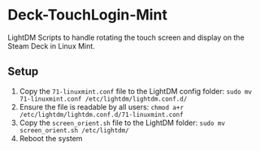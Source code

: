 # Deck-TouchLogin-Mint
LightDM Scripts to handle rotating the touch screen and display on the Steam Deck in Linux Mint.

## Setup
1. Copy the `71-linuxmint.conf` file to the LightDM config folder: `sudo mv 71-linuxmint.conf /etc/lightdm/lightdm.conf.d/`
2. Ensure the file is readable by all users: `chmod a+r /etc/lightdm/lightdm.conf.d/71-linuxmint.conf`
3. Copy the `screen_orient.sh` file to the LightDM folder: `sudo mv screen_orient.sh /etc/lightdm/`
4. Reboot the system
